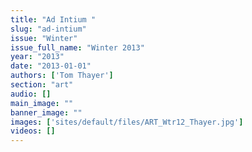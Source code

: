 ```yaml
---
title: "Ad Intium "
slug: "ad-intium"
issue: "Winter"
issue_full_name: "Winter 2013"
year: "2013"
date: "2013-01-01"
authors: ['Tom Thayer']
section: "art"
audio: []
main_image: ""
banner_image: ""
images: ['sites/default/files/ART_Wtr12_Thayer.jpg']
videos: []
---
```

